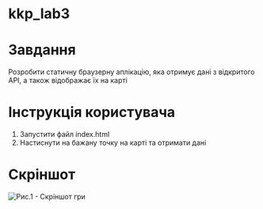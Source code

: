 # kkp_lab3

# Завдання
Розробити статичну браузерну аплікацію, яка отримує дані з відкритого API, а також відображає їх на карті

# Інструкція користувача
1. Запустити файл index.html
2. Настиснути на бажану точку на карті та отримати дані

# Скріншот
![Рис.1 - Скріншот гри](https://github.com/natalisabo/kpp_lab3-/raw/master/lab1.bmp)
